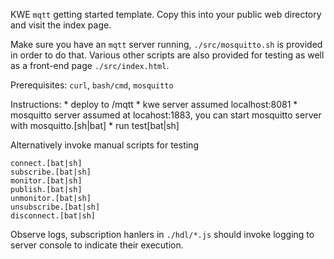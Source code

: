 KWE `mqtt` getting started template. Copy this into your public web directory and visit the index page.

Make sure you have an `mqtt` server running, `./src/mosquitto.sh` is provided in order to do that. Various other scripts are also provided for testing as well as a front-end page `./src/index.html`.


Prerequisites: `curl`, `bash/cmd`, `mosquitto`

Instructions:
	* deploy to /mqtt
	* kwe server assumed localhost:8081
	* mosquitto server assumed at locahost:1883, you can start mosquitto server with mosquitto.[sh|bat]
	* run test[bat|sh]

Alternatively invoke manual scripts for testing

```
connect.[bat|sh]
subscribe.[bat|sh]
monitor.[bat|sh]
publish.[bat|sh]
unmonitor.[bat|sh]
unsubscribe.[bat|sh]
disconnect.[bat|sh]
```

Observe logs, subscription hanlers in `./hdl/*.js` should invoke logging to server console to indicate their execution.
